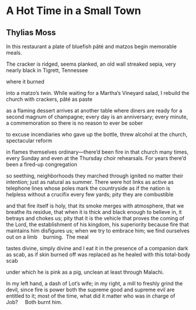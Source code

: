 # A Hot Time in a Small Town
## Thylias Moss
In this restaurant a plate of bluefish pâté
and matzos begin memorable meals.

The cracker is ridged, seems planked, an old wall
streaked sepia, very nearly black
in Tigrett, Tennessee

where it burned

into a matzo’s twin. While waiting
for a Martha’s Vineyard salad, I rebuild the church
with crackers, pâté as paste

as a flaming dessert arrives at another table where diners
are ready for a second magnum of champagne; every day
is an anniversary; every minute, a commemoration
so there is no reason to ever be sober

to excuse incendiaries who gave up the bottle,
threw alcohol at the church, spectacular reform

in flames themselves ordinary—there’d been fire in that church
many times, every Sunday and even at the Thursday
choir rehearsals. For years there’d been a fired-up congregation

so seething, neighborhoods they marched through ignited
no matter their intention; just as natural as summer.
There were hot links as active as telephone lines
whose poles mark the countryside as if the nation is helpless
without a crucifix every few yards; pity they are combustible

and that fire itself is holy, that its smoke merges with atmosphere,
that we breathe its residue, that when it is thick and black enough
to believe in, it betrays and chokes us; pity
that it is the vehicle that proves the coming of the Lord,
the establishment of his kingdom, his superiority because
fire that maintains him disfigures us; when we try to embrace
him; we find ourselves out on a limb    burning.  The meal

tastes divine, simply divine
and I eat it in the presence of a companion dark as scab,
as if skin burned off was replaced as he healed
with this total-body scab

under which he is pink as a pig, unclean at least
through Malachi.

In my left hand, a dash of Lot’s wife; in my right, a mill
to freshly grind the devil, since fire is power
both the supreme good and supreme evil are entitled
to it; most of the time, what did it matter
who was in charge of Job?     Both burnt him.